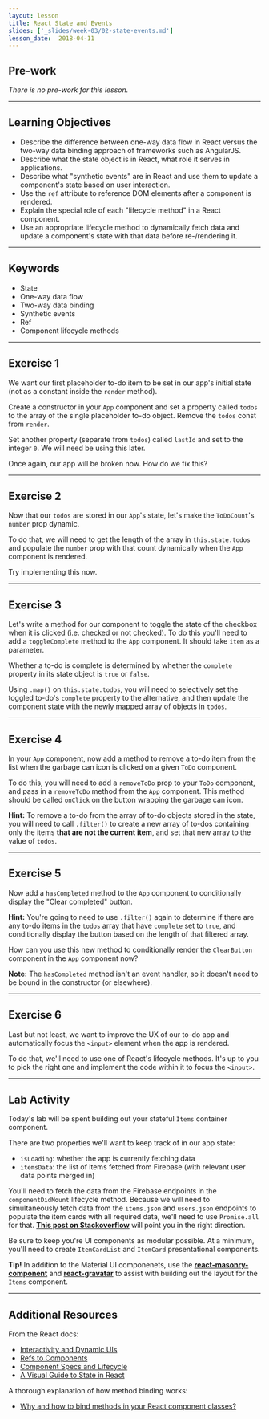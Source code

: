 ```yaml
---
layout: lesson
title: React State and Events
slides: ['_slides/week-03/02-state-events.md']
lesson_date:  2018-04-11
---
```


## Pre-work

_There is no pre-work for this lesson._

---

## Learning Objectives

* Describe the difference between one-way data flow in React versus the two-way data binding approach of frameworks such as AngularJS.
* Describe what the state object is in React, what role it serves in applications.
* Describe what "synthetic events" are in React and use them to update a component's state based on user interaction.
* Use the `ref` attribute to reference DOM elements after a component is rendered.
* Explain the special role of each "lifecycle method" in a React component.
* Use an appropriate lifecycle method to dynamically fetch data and update a component's state with that data before re-/rendering it.

---

## Keywords

* State
* One-way data flow
* Two-way data binding
* Synthetic events
* Ref
* Component lifecycle methods

---

## Exercise 1

We want our first placeholder to-do item to be set in our app's initial state (not as a constant inside the `render` method).

Create a constructor in your `App` component and set a property called `todos` to the array of the single placeholder to-do object. Remove the `todos` const from `render`.

Set another property (separate from `todos`) called `lastId` and set to the integer `0`. We will need be using this later.

Once again, our app will be broken now. How do we fix this?

---

## Exercise 2

Now that our `todos` are stored in our `App`'s state, let's make the `ToDoCount`'s `number` prop dynamic.

To do that, we will need to get the length of the array in `this.state.todos` and populate the `number` prop with that count dynamically when the `App` component is rendered.

Try implementing this now.

---

## Exercise 3

Let's write a method for our component to toggle the state of the checkbox when it is clicked (i.e. checked or not checked). To do this you'll need to add a `toggleComplete` method to the `App` component. It should take `item` as a parameter.

Whether a to-do is complete is determined by whether the `complete` property in its state object is `true` or `false`.

Using `.map()` on `this.state.todos`, you will need to selectively set the toggled to-do's `complete` property to the alternative, and then update the component state with the newly mapped array of objects in `todos`.

---

## Exercise 4

In your `App` component, now add a method to remove a to-do item from the list when the garbage can icon is clicked on a given `ToDo` component.

To do this, you will need to add a `removeToDo` prop to your `ToDo` component, and pass in a `removeToDo` method from the `App` component. This method should be called `onClick` on the button wrapping the garbage can icon.

**Hint:** To remove a to-do from the array of to-do objects stored in the state, you will need to call `.filter()` to create a new array of to-dos containing only the items **that are not the current item**, and set that new array to the value of `todos`.

---

## Exercise 5

Now add a `hasCompleted` method to the `App` component to conditionally display the "Clear completed" button.

**Hint:** You're going to need to use `.filter()` again to determine if there are any to-do items in the `todos` array that have `complete` set to `true`, and conditionally display the button based on the length of that filtered array.

How can you use this new method to conditionally render the `ClearButton` component in the `App` component now?

**Note:** The `hasCompleted` method isn't an event handler, so it doesn't need to be bound in the constructor (or elsewhere).

---

## Exercise 6

Last but not least, we want to improve the UX of our to-do app and automatically focus the `<input>` element when the app is rendered.

To do that, we'll need to use one of React's lifecycle methods. It's up to you to pick the right one and implement the code within it to focus the `<input>`.

---

## Lab Activity

Today's lab will be spent building out your stateful `Items` container component.

There are two properties we'll want to keep track of in our app state:

* `isLoading`: whether the app is currently fetching data
* `itemsData`: the list of items fetched from Firebase (with relevant user data points merged in)

You'll need to fetch the data from the Firebase endpoints in the `componentDidMount` lifecycle method. Because we will need to simultaneously fetch data from the `items.json` and `users.json` endpoints to populate the item cards with all required data, we'll need to use `Promise.all` for that. **[This post on Stackoverflow](https://stackoverflow.com/questions/31710768/how-can-i-fetch-an-array-of-urls-with-promise-all?answertab=votes#tab-top)** will point you in the right direction.

Be sure to keep you're UI components as modular possible. At a minimum, you'll need to create `ItemCardList` and `ItemCard` presentational components.

**Tip!** In addition to the Material UI componenets, use the **[react-masonry-component](https://github.com/eiriklv/react-masonry-component)** and **[react-gravatar](https://github.com/KyleAMathews/react-gravatar)** to assist with building out the layout for the `Items` component.

---

## Additional Resources

From the React docs:

* [Interactivity and Dynamic UIs](https://facebook.github.io/react/docs/interactivity-and-dynamic-uis.html)
* [Refs to Components](https://facebook.github.io/react/docs/more-about-refs.html)
* [Component Specs and Lifecycle](https://facebook.github.io/react/docs/component-specs.html)
* [A Visual Guide to State in React](https://daveceddia.com/visual-guide-to-state-in-react/)

A thorough explanation of how method binding works:

* [Why and how to bind methods in your React component classes?](http://reactkungfu.com/2015/07/why-and-how-to-bind-methods-in-your-react-component-classes/)
